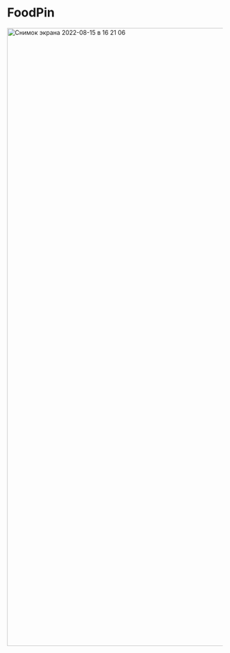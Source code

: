 # FoodPin
<img width="1440" alt="Снимок экрана 2022-08-15 в 16 21 06" src="https://user-images.githubusercontent.com/90826929/184626543-126268b0-8ff3-4bca-9740-62fe053bcd94.png">
